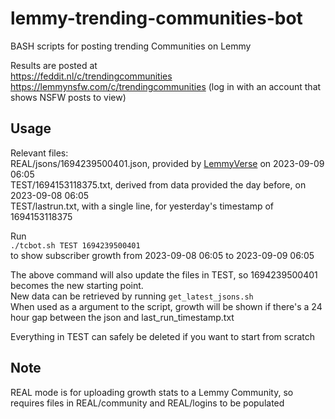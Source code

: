 # lemmy-trending-communities-bot
BASH scripts for posting trending Communities on Lemmy

Results are posted at  
https://feddit.nl/c/trendingcommunities  
https://lemmynsfw.com/c/trendingcommunities (log in with an account that shows NSFW posts to view)  

## Usage  
Relevant files:  
REAL/jsons/1694239500401.json, provided by [LemmyVerse](https://lemmyverse.net) on 2023-09-09 06:05  
TEST/1694153118375.txt, derived from data provided the day before, on 2023-09-08 06:05  
TEST/lastrun.txt, with a single line, for yesterday's timestamp of 1694153118375  

Run  
`./tcbot.sh TEST 1694239500401`  
to show subscriber growth from 2023-09-08 06:05 to 2023-09-09 06:05  

The above command will also update the files in TEST, so 1694239500401 becomes the new starting point.  
New data can be retrieved by running `get_latest_jsons.sh`  
When used as a argument to the script, growth will be shown if there's a 24 hour gap between the json and last_run_timestamp.txt  

Everything in TEST can safely be deleted if you want to start from scratch  

## Note

REAL mode is for uploading growth stats to a Lemmy Community, so requires files in REAL/community and REAL/logins
to be populated
